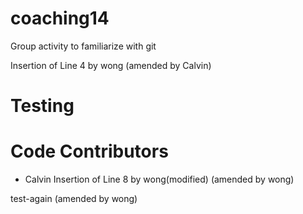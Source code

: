 # coaching14
Group activity to familiarize with git

Insertion of Line 4 by wong (amended by Calvin)
# Testing
# Code Contributors
- Calvin
Insertion of Line 8 by wong(modified) (amended by wong)


test-again (amended by wong)
